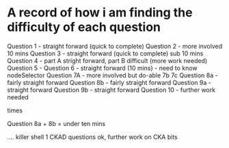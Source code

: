 # A record of how i am finding the difficulty of each question 

Question 1 - straight forward (quick to complete)
Question 2 - more involved 10 mins 
Question 3 - straight forward (quick to complete) sub 10 mins 
Question 4 - part A stright forward, part B difficult (more work needed)
Question 5 - 
Question 6 - straight forward (10 mins) - need to know nodeSelector 
Question 7A - more involved but do-able 
7b 
7c 
Question 8a - fairly straight forward
Question 8b - fairly straight forward 
Question 9a - straight forward 
Question 9b - straight forward 
Question 10 - further work needed 



times 

Question 8a + 8b = under ten mins 

.... killer shell 1 
CKAD questions ok, further work on CKA bits 